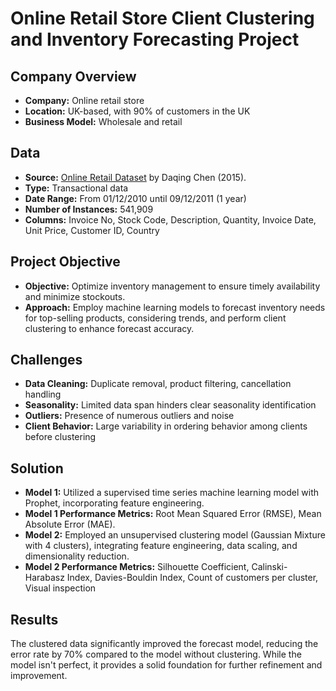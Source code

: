 # Online Retail Store Client Clustering and Inventory Forecasting Project

## Company Overview
- **Company:** Online retail store
- **Location:** UK-based, with 90% of customers in the UK
- **Business Model:** Wholesale and retail

## Data
- **Source:** [Online Retail Dataset](https://archive.ics.uci.edu/dataset/352/online+retail) by Daqing Chen (2015).
- **Type:** Transactional data
- **Date Range:** From 01/12/2010 until 09/12/2011 (1 year)
- **Number of Instances:** 541,909
- **Columns:** Invoice No, Stock Code, Description, Quantity, Invoice Date, Unit Price, Customer ID, Country

## Project Objective
- **Objective:** Optimize inventory management to ensure timely availability and minimize stockouts.
- **Approach:** Employ machine learning models to forecast inventory needs for top-selling products, considering trends, and perform client clustering to enhance forecast accuracy.


## Challenges
- **Data Cleaning:** Duplicate removal, product filtering, cancellation handling
- **Seasonality:** Limited data span hinders clear seasonality identification
- **Outliers:** Presence of numerous outliers and noise
- **Client Behavior:** Large variability in ordering behavior among clients before clustering

## Solution
- **Model 1:** Utilized a supervised time series machine learning model with Prophet, incorporating feature engineering.
- **Model 1 Performance Metrics:** Root Mean Squared Error (RMSE), Mean Absolute Error (MAE).
- **Model 2:** Employed an unsupervised clustering model (Gaussian Mixture with 4 clusters), integrating feature engineering, data scaling, and dimensionality reduction.
- **Model 2 Performance Metrics:** Silhouette Coefficient, Calinski-Harabasz Index, Davies-Bouldin Index, Count of customers per cluster, Visual inspection


## Results
The clustered data significantly improved the forecast model, reducing the error rate by 70% compared to the model without clustering. While the model isn't perfect, it provides a solid foundation for further refinement and improvement.

